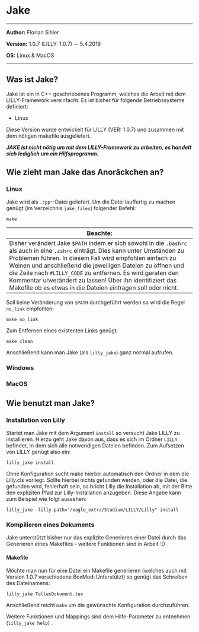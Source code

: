# Jake
-----
**Author:** Florian Sihler

**Version:** 1.0.7 (LILLY: 1.0.7) -- 5.4.2019

**OS:** Linux & MacOS

----
## Was ist Jake?
Jake ist ein in C++ geschriebenes Programm, welches die Arbeit mit dem LILLY-Framework vereinfacht. Es ist bisher für folgende Betriebssysteme definiert: 
 - Linux

Diese Version wurde entwickelt für LILLY (VER: 1.0.7) und zusammen mit dem nötigen makefile ausgeliefert. 

***JAKE Ist nicht nötig um mit dem LILLY-Framework zu arbeiten, es handelt sich lediglich um ein Hilfsprogramm.***

## Wie zieht man Jake das Anoräckchen an?
### Linux
Jake wird als `.cpp`--Datei geliefert. Um die Datei lauffertig zu machen genügt (im Verzeichnis `jake_files`) folgender Befehl:

`make`

| Beachte: |
| --- |
| Bisher verändert Jake `$PATH` indem er sich sowohl in die `.bashrc` als auch in eine `.zshrc` einträgt. Dies kann unter Umständen zu Problemen führen. In diesem Fall wird empfohlen einfach zu Weinen und anschließend die jeweiligen Dateien zu öffnen und die Zeile nach `#LILLY_CODE` zu entfernen. Es wird geraten den Kommentar unverändert zu lassen! Über ihn identifiziert das Makefile ob es etwas in die Dateien eintragen soll oder nicht.|

Soll keine Veränderung von `$PATH` durchgeführt werden so wird die Regel `no_link` empfohlen:

`make no_link`

Zum Entfernen eines existenten Links genügt:

`make clean`

Anschließend kann man Jake (als `lilly_jake`) ganz normal aufrufen.

### Windows
### MacOS

## Wie benutzt man Jake?

### Installation von Lilly

Startet man Jake mit dem Argument `install` so versucht Jake LILLY zu installieren. Hierzu geht Jake davon aus, dass es sich im Ordner `LILLY` befindet, in dem sich alle notwendigen Dateien befinden. Zum Aufsetzen von LILLY genügt also ein:

`lilly_jake install`

Ohne Konfiguration sucht make hierbei automatisch den Ordner in dem die Lilly.cls vorliegt. Sollte hierbei nichts gefunden werden, oder die Datei, die gefunden wird, fehlerhaft sein, so bricht Lilly die Installation ab, mit der Bitte den expliziten Pfad zur Lilly-Installation anzugeben. Diese Angabe kann zum Beispiel wie folgt aussehen:

`lilly_jake -lilly-path="/eagle_extra/Studium/LILLY/Lilly" install`


### Kompilieren eines Dokuments

Jake unterstützt bisher nur das explizite Generieren einer Datei durch das Generieren eines Makefiles - weitere Funktionen sind in Arbeit :D

#### Makefile

Möchte man nun für eine Datei ein Makefile generieren (welches auch mit Version 1.0.7 verschiedene BoxModi Unterstützt) so genügt das Schreiben des Dateinamens:

`lilly_jake TollesDokument.tex`

Anschließend reicht `make` um die gewünschte Konfiguration durchzuführen.

Weitere Funktionen und Mappings sind dem Hilfe-Parameter zu entnehmen (`lilly_jake help`) .
